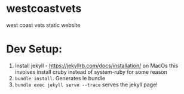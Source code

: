 # westcoastvets
west coast vets static website


# Dev Setup:
1) Install jekyll - https://jekyllrb.com/docs/installation/
   on MacOs this involves install cruby instead of system-ruby for some reason
2) `bundle install`. Generates le bundle
3) `bundle exec jekyll serve --trace` serves the jekyll page!